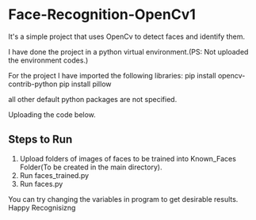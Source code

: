 # Face-Recognition-OpenCv1

It's a simple project that uses OpenCv to detect faces and identify them.

I have done the project in a python virtual environment.(PS: Not uploaded the environment codes.)

For the project I have imported the following libraries:
  pip install opencv-contrib-python
  pip install pillow
 
all other default python packages are not specified.

Uploading the code below.

## Steps to Run
1. Upload folders of images of faces to be trained into Known_Faces Folder(To be created in the main directory).
2. Run faces_trained.py
3. Run faces.py


You can try changing the variables in program to get desirable results.
Happy Recognisizng

